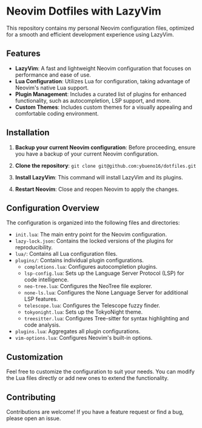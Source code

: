 # Neovim Dotfiles with LazyVim

This repository contains my personal Neovim configuration files, optimized for a smooth and efficient development experience using LazyVim.

## Features

- **LazyVim**: A fast and lightweight Neovim configuration that focuses on performance and ease of use.
- **Lua Configuration**: Utilizes Lua for configuration, taking advantage of Neovim's native Lua support.
- **Plugin Management**: Includes a curated list of plugins for enhanced functionality, such as autocompletion, LSP support, and more.
- **Custom Themes**: Includes custom themes for a visually appealing and comfortable coding environment.

## Installation

1. **Backup your current Neovim configuration**: Before proceeding, ensure you have a backup of your current Neovim configuration.

2. **Clone the repository**:
`git clone git@github.com:ybueno16/dotfiles.git`


3. **Install LazyVim**:
   This command will install LazyVim and its plugins.

4. **Restart Neovim**: Close and reopen Neovim to apply the changes.

## Configuration Overview

The configuration is organized into the following files and directories:

- `init.lua`: The main entry point for the Neovim configuration.
- `lazy-lock.json`: Contains the locked versions of the plugins for reproducibility.
- `lua/`: Contains all Lua configuration files.
 - `plugins/`: Contains individual plugin configurations.
    - `completions.lua`: Configures autocompletion plugins.
    - `lsp-config.lua`: Sets up the Language Server Protocol (LSP) for code intelligence.
    - `neo-tree.lua`: Configures the NeoTree file explorer.
    - `none-ls.lua`: Configures the None Language Server for additional LSP features.
    - `telescope.lua`: Configures the Telescope fuzzy finder.
    - `tokyonight.lua`: Sets up the TokyoNight theme.
    - `treesitter.lua`: Configures Tree-sitter for syntax highlighting and code analysis.
 - `plugins.lua`: Aggregates all plugin configurations.
 - `vim-options.lua`: Configures Neovim's built-in options.

## Customization

Feel free to customize the configuration to suit your needs. You can modify the Lua files directly or add new ones to extend the functionality.

## Contributing

Contributions are welcome! If you have a feature request or find a bug, please open an issue.

